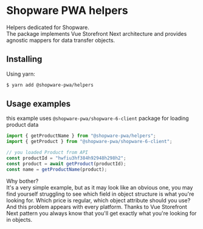 # Shopware PWA helpers

Helpers dedicated for Shopware.  
The package implements Vue Storefront Next architecture and provides agnostic mappers for data transfer objects.

## Installing

Using yarn:

```bash
$ yarn add @shopware-pwa/helpers
```

## Usage examples

this example uses `@shopware-pwa/shopware-6-client` package for loading product data

```js
import { getProductName } from "@shopware-pwa/helpers";
import { getProduct } from "@shopware-pwa/shopware-6-client";

// you loaded Product from API
const productId = "hwfiu3hf384h92948h298h2";
const product = await getProduct(productId);
const name = getProductName(product);
```

Why bother?  
It's a very simple example, but as it may look like an obvious one, you may find yourself struggling to see which field in object structure is what you're looking for. Which price is regular, which object attribute should you use? And this problem appears with every platform. Thanks to Vue Storefront Next pattern you always know that you'll get exactly what you're looking for in objects.
